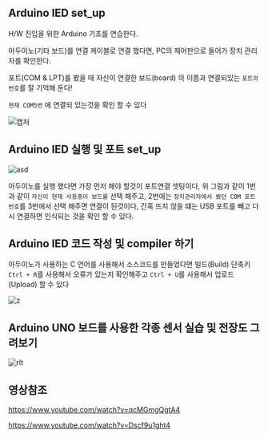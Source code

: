 ## Arduino IED set_up

H/W 진입을 위한 Arduino 기초를 연습한다.

아두이노(기타 보드)를 연결 케이블로 연결 했다면, PC의 제어판으로 들어가 장치 관리자를 확인한다.

포트(COM & LPT)를 봤을 때 자신이 연결한 보드(board) 의 이름과 연결되있는  ```포트의 번호```를 잘 기억해 둔다!   

```현재 COM5번``` 에 연결되 있는것을 확인 할 수 있다

![캡처](https://user-images.githubusercontent.com/84003327/150755884-1b021f0a-8859-4e6b-ad59-4c0ef46d830c.PNG)

## Arduino IED 실행 및 포트 set_up

![asd](https://user-images.githubusercontent.com/84003327/150757455-ac86e5e8-4036-4b86-a368-5a2586323389.PNG)

아두이노를 실행 했다면 가장 먼저 해야 할것이 포트연결 셋팅이다, 위 그림과 같이 1번과 같이 ```자신이 현재 사용중이 보드를``` 선택 해주고, 2번에는 ```장치관리자에서 봤던 COM 포트 번호```를 3번에서 선택 해주면 연결이 된것이다, 간혹 뜨지 않을 떄는 USB 포트를 빼고 다시 연결하면 인식되는 것을 확인 할 수 있다.

## Arduino IED 코드 작성 및 compiler 하기 

아두이노가 사용하는 C 언어를 사용해서 소스코드를 만들었다면 빌드(Build)  단축키 ```Ctrl + R```를 사용해서 오류가 있는지 확인해주고 ```Ctrl + U```를 사용해서 업로드(Upload) 할 수 있다

![z](https://user-images.githubusercontent.com/84003327/150759082-7b5d7979-673d-444f-92e8-77a8b9386c93.PNG)


## Arduino UNO 보드를 사용한 각종 센서 실습 및 전장도 그려보기 

![rlt](https://user-images.githubusercontent.com/84003327/150739607-206e26ed-7c94-484e-9e4f-09e8a9854ec3.PNG)

## 영상참조

https://www.youtube.com/watch?v=qcMGmgQgtA4

https://www.youtube.com/watch?v=Dscf9u1ght4
